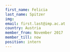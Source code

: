 ```yaml
---
first_name: Felicia
last_name: Spitzer
img: 
email: first.last@imp.ac.at
country: Austria
member_from: November 2017
member_till: now
position: intern
---
```

